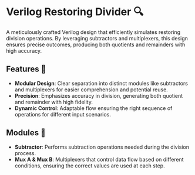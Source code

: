 # Verilog Restoring Divider 🔍

A meticulously crafted Verilog design that efficiently simulates restoring division operations. By leveraging subtractors and multiplexers, this design ensures precise outcomes, producing both quotients and remainders with high accuracy.

## Features 📐

- **Modular Design**: Clear separation into distinct modules like subtractors and multiplexers for easier comprehension and potential reuse.
- **Precision**: Emphasizes accuracy in division, generating both quotient and remainder with high fidelity.
- **Dynamic Control**: Adaptable flow ensuring the right sequence of operations for different input scenarios.

## Modules 🔢

- **Subtractor**: Performs subtraction operations needed during the division process.
- **Mux A & Mux B**: Multiplexers that control data flow based on different conditions, ensuring the correct values are used at each step.
